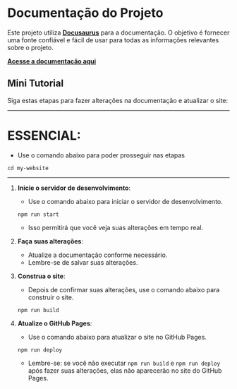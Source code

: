 # Documentação do Projeto

Este projeto utiliza <a href="https://docusaurus.io/" target="_blank"><b>Docusaurus</b></a> para a documentação. O objetivo é fornecer uma fonte confiável e fácil de usar para todas as informações relevantes sobre o projeto.

<a href="https://geovany-gutierrez.github.io/Documentation/" target="_blank"><b>Acesse a documentação aqui</b></a>

## Mini Tutorial

Siga estas etapas para fazer alterações na documentação e atualizar o site:

---
# ESSENCIAL:
   - Use o comando abaixo para poder prosseguir nas etapas
   ```node
   cd my-website
   ```
---

1. **Inicie o servidor de desenvolvimento**: 
   - Use o comando abaixo para iniciar o servidor de desenvolvimento.
   ```node
   npm run start
   ```
   - Isso permitirá que você veja suas alterações em tempo real.

2. **Faça suas alterações**: 
   - Atualize a documentação conforme necessário.
   - Lembre-se de salvar suas alterações.

3. **Construa o site**: 
   - Depois de confirmar suas alterações, use o comando abaixo para construir o site.
   ```node
   npm run build
   ```

4. **Atualize o GitHub Pages**: 
   - Use o comando abaixo para atualizar o site no GitHub Pages.
   ```node
   npm run deploy
   ```
   - Lembre-se: se você não executar `npm run build` e `npm run deploy` após fazer suas alterações, elas não aparecerão no site do GitHub Pages.
